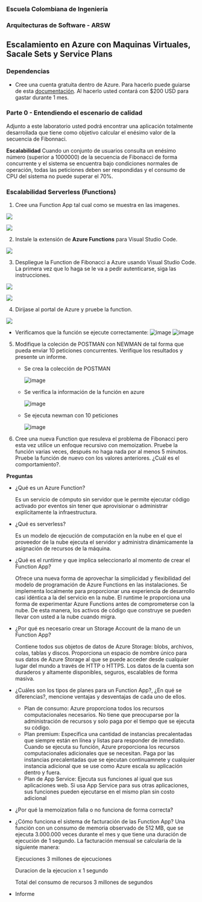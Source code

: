 ### Escuela Colombiana de Ingeniería
### Arquitecturas de Software - ARSW

## Escalamiento en Azure con Maquinas Virtuales, Sacale Sets y Service Plans

### Dependencias
* Cree una cuenta gratuita dentro de Azure. Para hacerlo puede guiarse de esta [documentación](https://azure.microsoft.com/en-us/free/search/?&ef_id=Cj0KCQiA2ITuBRDkARIsAMK9Q7MuvuTqIfK15LWfaM7bLL_QsBbC5XhJJezUbcfx-qAnfPjH568chTMaAkAsEALw_wcB:G:s&OCID=AID2000068_SEM_alOkB9ZE&MarinID=alOkB9ZE_368060503322_%2Bazure_b_c__79187603991_kwd-23159435208&lnkd=Google_Azure_Brand&dclid=CjgKEAiA2ITuBRDchty8lqPlzS4SJAC3x4k1mAxU7XNhWdOSESfffUnMNjLWcAIuikQnj3C4U8xRG_D_BwE). Al hacerlo usted contará con $200 USD para gastar durante 1 mes.

### Parte 0 - Entendiendo el escenario de calidad

Adjunto a este laboratorio usted podrá encontrar una aplicación totalmente desarrollada que tiene como objetivo calcular el enésimo valor de la secuencia de Fibonnaci.

**Escalabilidad**
Cuando un conjunto de usuarios consulta un enésimo número (superior a 1000000) de la secuencia de Fibonacci de forma concurrente y el sistema se encuentra bajo condiciones normales de operación, todas las peticiones deben ser respondidas y el consumo de CPU del sistema no puede superar el 70%.

### Escalabilidad Serverless (Functions)

1. Cree una Function App tal cual como se muestra en las  imagenes.

![](images/part3/part3-function-config.png)

![](images/part3/part3-function-configii.png)

2. Instale la extensión de **Azure Functions** para Visual Studio Code.

![](images/part3/part3-install-extension.png)

3. Despliegue la Function de Fibonacci a Azure usando Visual Studio Code. La primera vez que lo haga se le va a pedir autenticarse, siga las instrucciones.

![](images/part3/part3-deploy-function-1.png)

![](images/part3/part3-deploy-function-2.png)

4. Dirijase al portal de Azure y pruebe la function.

![](images/part3/part3-test-function.png)

   - Verificamos que la función se ejecute correctamente:
      ![image](https://user-images.githubusercontent.com/44879884/80004128-91376700-8487-11ea-8157-c24af1db891e.png)
      ![image](https://user-images.githubusercontent.com/44879884/80004141-95638480-8487-11ea-8aca-1dcaf6327d9e.png)

5. Modifique la coleción de POSTMAN con NEWMAN de tal forma que pueda enviar 10 peticiones concurrentes. Verifique los resultados y presente un informe.

   - Se crea la colección de POSTMAN
   
      ![image](https://user-images.githubusercontent.com/44879884/80011977-38210080-8492-11ea-9750-2968fbc636a0.png)
      
   - Se verifica la información de la función en azure
   
      ![image](https://user-images.githubusercontent.com/44879884/80011749-e7110c80-8491-11ea-8d5d-17ac65658450.png)
   
   - Se ejecuta newman con 10 peticiones
   
      ![image](https://user-images.githubusercontent.com/44879884/80012218-95b54d00-8492-11ea-9304-d3721fc5c281.png)

6. Cree una nueva Function que resuleva el problema de Fibonacci pero esta vez utilice un enfoque recursivo con memoization. Pruebe la función varias veces, después no haga nada por al menos 5 minutos. Pruebe la función de nuevo con los valores anteriores. ¿Cuál es el comportamiento?.

**Preguntas**

* ¿Qué es un Azure Function?
  
  Es un servicio de cómputo sin servidor que le permite ejecutar código activado por eventos sin     tener que aprovisionar o administrar explícitamente la infraestructura.  
* ¿Qué es serverless?
   
   Es un modelo de ejecución de computación en la nube en el que el proveedor de la nube ejecuta el    servidor y administra dinámicamente la asignación de recursos de la máquina. 
* ¿Qué es el runtime y que implica seleccionarlo al momento de crear el Function App?
   
   Ofrece una nueva forma de aprovechar la simplicidad y flexibilidad del modelo de programación de    Azure Functions en las instalaciones. Se implementa localmente para proporcionar una experiencia    de desarrollo casi idéntica a la del servicio en la nube. 
   El runtime le proporciona una forma de experimentar Azure Functions antes de comprometerse con      la nube. De esta manera, los activos de código que construye se pueden llevar con usted a la        nube cuando migra. 
* ¿Por qué es necesario crear un Storage Account de la mano de un Function App?
   
   Contiene todos sus objetos de datos de Azure Storage: blobs, archivos, colas, tablas y discos.      Proporciona un espacio de nombre único para sus datos de Azure Storage al que se puede acceder      desde cualquier lugar del mundo a través de HTTP o HTTPS. Los datos de la cuenta son duraderos y    altamente disponibles, seguros, escalables de forma masiva. 
* ¿Cuáles son los tipos de planes para un Function App?, ¿En qué se diferencias?, mencione ventajas y desventajas de cada uno de ellos.

   - Plan de consumo: Azure proporciona todos los recursos computacionales necesarios. No tiene que      preocuparse por la administración de recursos y solo paga por el tiempo que se ejecuta su          código. 
   - Plan premium: Especifica una cantidad de instancias precalentadas que siempre están en línea y      listas para responder de inmediato. Cuando se ejecuta su función, Azure proporciona los            recursos computacionales adicionales que se necesitan. Paga por las instancias precalentadas        que se ejecutan continuamnete y cualquier instancia adicional que se use como Azure escala su      aplicación dentro y fuera. 
   - Plan de App Service: Ejecuta sus funciones al igual que sus aplicaciones web. Si usa App            Service para sus otras aplicaciones, sus funciones pueden ejecutarse en el mismo plan sin          costo adicional 
   
* ¿Por qué la memoization falla o no funciona de forma correcta?
* ¿Cómo funciona el sistema de facturación de las Function App?
   Una función con un consumo de memoria observado de 512 MB, que se ejecuta 3.000.000 veces durante el mes y que tiene una duración de    ejecución de 1 segundo. La facturación mensual se calcularía de la siguiente manera:
 
   
   Ejecuciones                          3 millones de ejecuciones
  
   Duracion de la ejecucion             x 1 segundo
  
   Total del consumo de recursos        3 millones de segundos
   

* Informe
